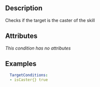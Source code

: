 ## Description
Checks if the target is the caster of the skill


## Attributes
*This condition has no attributes*


## Examples
```yaml
  TargetConditions:
  - isCaster{} true
```